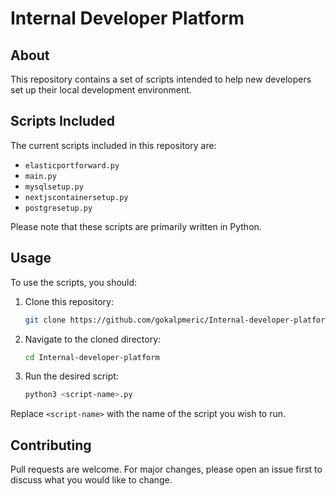 # Internal Developer Platform

## About

This repository contains a set of scripts intended to help new developers set up their local development environment.

## Scripts Included

The current scripts included in this repository are:

- `elasticportforward.py`
- `main.py`
- `mysqlsetup.py`
- `nextjscontainersetup.py`
- `postgresetup.py`

Please note that these scripts are primarily written in Python.

## Usage

To use the scripts, you should:

1. Clone this repository:

    ```bash
    git clone https://github.com/gokalpmeric/Internal-developer-platform.git
    ```

2. Navigate to the cloned directory:

    ```bash
    cd Internal-developer-platform
    ```

3. Run the desired script:

    ```bash
    python3 <script-name>.py
    ```

Replace `<script-name>` with the name of the script you wish to run.

## Contributing

Pull requests are welcome. For major changes, please open an issue first to discuss what you would like to change.
